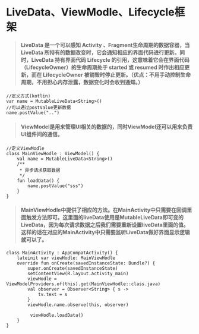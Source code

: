 # LiveData、ViewModle、Lifecycle框架
> #### LiveData 是一个可以感知 Activity 、Fragment生命周期的数据容器，当 LiveData 所持有的数据改变时，它会通知相应的界面代码进行更新。同时，LiveData 持有界面代码 Lifecycle 的引用，这意味着它会在界面代码（LifecycleOwner）的生命周期处于 started 或 resumed 时作出相应更新，而在 LifecycleOwner 被销毁时停止更新。（优点：不用手动控制生命周期，不用担心内存泄露，数据变化时会收到通知。）

```
//定义方式(kotlin)
var name = MutableLiveData<String>()
//可以通过postValue更新数据
name.postValue("..")
```
> #### ViewModel是用来管理UI相关的数据的，同时ViewModel还可以用来负责UI组件间的通信。

```
//定义ViewModle
class MainViewHodle : ViewModel() {
    val name = MutableLiveData<String>()
    /**
     * 异步请求获取数据
     */
    fun loadData() {
        name.postValue("sss")
    }
}

```
> #### MainViewHodle中提供了相应的方法。在MainActivity中只需要在回调里面触发方法即可。这里面的liveData使用是MutableLiveData即可变的LiveData，因为每次请求数据之后我们需要重新设置liveData里面的值。这样的话在对应的MainActivity中只需要监听LiveData做好界面显示逻辑就可以了。

```
class MainActivity : AppCompatActivity() {
    lateinit var viewHodle: MainViewHodle
    override fun onCreate(savedInstanceState: Bundle?) {
        super.onCreate(savedInstanceState)
        setContentView(R.layout.activity_main)
        viewHodle = ViewModelProviders.of(this).get(MainViewHodle::class.java)
        val observer = Observer<String> { s ->
            tv.text = s
        }
        viewHodle.name.observe(this, observer)
        
         viewHodle.loadData()
    }
}
```


